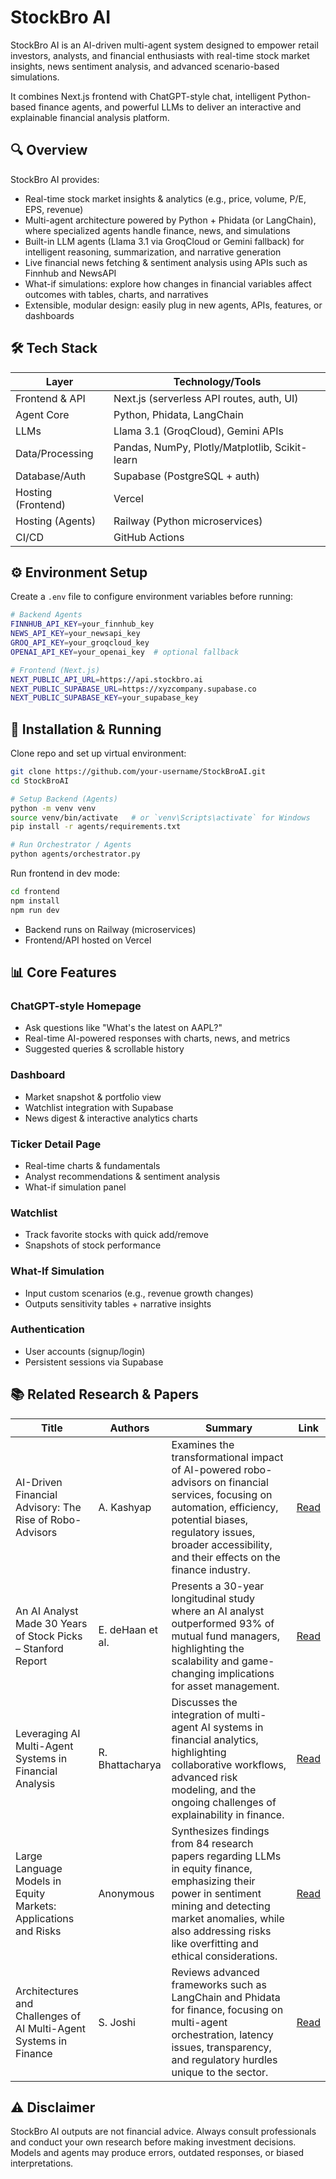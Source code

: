 # StockBro AI

StockBro AI is an AI-driven multi-agent system designed to empower retail investors, analysts, and financial enthusiasts with real-time stock market insights, news sentiment analysis, and advanced scenario-based simulations.

It combines Next.js frontend with ChatGPT-style chat, intelligent Python-based finance agents, and powerful LLMs to deliver an interactive and explainable financial analysis platform.

## 🔍 Overview

StockBro AI provides:

- Real-time stock market insights & analytics (e.g., price, volume, P/E, EPS, revenue)
- Multi-agent architecture powered by Python + Phidata (or LangChain), where specialized agents handle finance, news, and simulations
- Built-in LLM agents (Llama 3.1 via GroqCloud or Gemini fallback) for intelligent reasoning, summarization, and narrative generation
- Live financial news fetching & sentiment analysis using APIs such as Finnhub and NewsAPI
- What-if simulations: explore how changes in financial variables affect outcomes with tables, charts, and narratives
- Extensible, modular design: easily plug in new agents, APIs, features, or dashboards

## 🛠 Tech Stack

| Layer | Technology/Tools |
|-------|------------------|
| Frontend & API | Next.js (serverless API routes, auth, UI) |
| Agent Core | Python, Phidata, LangChain |
| LLMs | Llama 3.1 (GroqCloud), Gemini APIs |
| Data/Processing | Pandas, NumPy, Plotly/Matplotlib, Scikit-learn |
| Database/Auth | Supabase (PostgreSQL + auth) |
| Hosting (Frontend) | Vercel |
| Hosting (Agents) | Railway (Python microservices) |
| CI/CD | GitHub Actions |

## ⚙️ Environment Setup

Create a `.env` file to configure environment variables before running:

```bash
# Backend Agents
FINNHUB_API_KEY=your_finnhub_key
NEWS_API_KEY=your_newsapi_key
GROQ_API_KEY=your_groqcloud_key
OPENAI_API_KEY=your_openai_key  # optional fallback

# Frontend (Next.js)
NEXT_PUBLIC_API_URL=https://api.stockbro.ai
NEXT_PUBLIC_SUPABASE_URL=https://xyzcompany.supabase.co
NEXT_PUBLIC_SUPABASE_KEY=your_supabase_key
```

## 🚀 Installation & Running

Clone repo and set up virtual environment:

```bash
git clone https://github.com/your-username/StockBroAI.git
cd StockBroAI

# Setup Backend (Agents)
python -m venv venv
source venv/bin/activate   # or `venv\Scripts\activate` for Windows
pip install -r agents/requirements.txt

# Run Orchestrator / Agents
python agents/orchestrator.py
```

Run frontend in dev mode:

```bash
cd frontend
npm install
npm run dev
```

- Backend runs on Railway (microservices)
- Frontend/API hosted on Vercel

## 📊 Core Features

### ChatGPT-style Homepage
- Ask questions like "What's the latest on AAPL?"
- Real-time AI-powered responses with charts, news, and metrics
- Suggested queries & scrollable history

### Dashboard
- Market snapshot & portfolio view
- Watchlist integration with Supabase
- News digest & interactive analytics charts

### Ticker Detail Page
- Real-time charts & fundamentals
- Analyst recommendations & sentiment analysis
- What-if simulation panel

### Watchlist
- Track favorite stocks with quick add/remove
- Snapshots of stock performance

### What-If Simulation
- Input custom scenarios (e.g., revenue growth changes)
- Outputs sensitivity tables + narrative insights

### Authentication
- User accounts (signup/login)
- Persistent sessions via Supabase

## 📚 Related Research & Papers

| Title | Authors | Summary | Link |
|-------|---------|---------|------|
| AI-Driven Financial Advisory: The Rise of Robo-Advisors | A. Kashyap | Examines the transformational impact of AI-powered robo-advisors on financial services, focusing on automation, efficiency, potential biases, regulatory issues, broader accessibility, and their effects on the finance industry. | [Read](https://example.com/ai-driven-financial-advisory) |
| An AI Analyst Made 30 Years of Stock Picks – Stanford Report | E. deHaan et al. | Presents a 30-year longitudinal study where an AI analyst outperformed 93% of mutual fund managers, highlighting the scalability and game-changing implications for asset management. | [Read](https://example.com/stanford-ai-analyst-stock-picks) |
| Leveraging AI Multi-Agent Systems in Financial Analysis | R. Bhattacharya | Discusses the integration of multi-agent AI systems in financial analytics, highlighting collaborative workflows, advanced risk modeling, and the ongoing challenges of explainability in finance. | [Read](https://example.com/ai-multi-agent-financial-analysis) |
| Large Language Models in Equity Markets: Applications and Risks | Anonymous | Synthesizes findings from 84 research papers regarding LLMs in equity finance, emphasizing their power in sentiment mining and detecting market anomalies, while also addressing risks like overfitting and ethical considerations. | [Read](https://example.com/llms-equity-markets-applications-risks) |
| Architectures and Challenges of AI Multi-Agent Systems in Finance | S. Joshi | Reviews advanced frameworks such as LangChain and Phidata for finance, focusing on multi-agent orchestration, latency issues, transparency, and regulatory hurdles unique to the sector. | [Read](https://example.com/ai-multi-agent-architectures-finance) |

## ⚠️ Disclaimer

StockBro AI outputs are not financial advice. Always consult professionals and conduct your own research before making investment decisions. Models and agents may produce errors, outdated responses, or biased interpretations.
